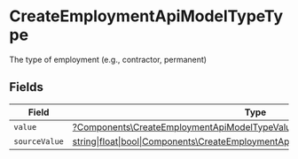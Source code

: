 # CreateEmploymentApiModelTypeType

The type of employment (e.g., contractor, permanent)


## Fields

| Field                                                                                                                                                  | Type                                                                                                                                                   | Required                                                                                                                                               | Description                                                                                                                                            |
| ------------------------------------------------------------------------------------------------------------------------------------------------------ | ------------------------------------------------------------------------------------------------------------------------------------------------------ | ------------------------------------------------------------------------------------------------------------------------------------------------------ | ------------------------------------------------------------------------------------------------------------------------------------------------------ |
| `value`                                                                                                                                                | [?Components\CreateEmploymentApiModelTypeValue](../../Models/Components/CreateEmploymentApiModelTypeValue.md)                                          | :heavy_minus_sign:                                                                                                                                     | N/A                                                                                                                                                    |
| `sourceValue`                                                                                                                                          | [string\|float\|bool\|Components\CreateEmploymentApiModelSourceValueType4\|array\|null](../../Models/Components/CreateEmploymentApiModelTypeSourceValue.md) | :heavy_minus_sign:                                                                                                                                     | N/A                                                                                                                                                    |